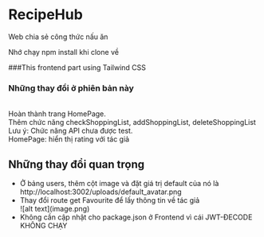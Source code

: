 
# RecipeHub
Web chia sẻ công thức nấu ăn

Nhớ chạy npm install khi clone về

###This frontend part using Tailwind CSS

<h3>Những thay đổi ở phiên bản này</h3>
<br> Hoàn thành trang HomePage.
<br> Thêm chức năng checkShoppingList, addShoppingList, deleteShoppingList
<br>Lưu ý: Chức năng API chưa được test.
<br>HomePage: hiển thị rating với tác giả</br>


<h2>Những thay đổi quan trọng</h2>
<ul>
<li>Ở bảng users, thêm cột image và đặt giá trị default của nó là http://localhost:3002/uploads/default_avatar.png</li>
<li>Thay đổi route get Favourite để lấy thông tin về tác giả</li>
![alt text](image.png)
<li>Không cần cập nhật cho package.json ở Frontend vì cái JWT-ĐECODE KHÔNG CHẠY</li>
</ul>
